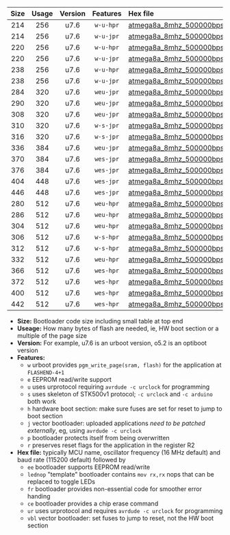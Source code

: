 |Size|Usage|Version|Features|Hex file|
|:-:|:-:|:-:|:-:|:--|
|214|256|u7.6|`w-u-hpr`|[atmega8a_8mhz_500000bps_ur.hex](https://raw.githubusercontent.com/stefanrueger/urboot/main/atmega8a_8mhz_500000bps_ur.hex)|
|214|256|u7.6|`w-u-jpr`|[atmega8a_8mhz_500000bps_ur_vbl.hex](https://raw.githubusercontent.com/stefanrueger/urboot/main/atmega8a_8mhz_500000bps_ur_vbl.hex)|
|220|256|u7.6|`w-u-hpr`|[atmega8a_8mhz_500000bps_lednop_ur.hex](https://raw.githubusercontent.com/stefanrueger/urboot/main/atmega8a_8mhz_500000bps_lednop_ur.hex)|
|220|256|u7.6|`w-u-jpr`|[atmega8a_8mhz_500000bps_lednop_ur_vbl.hex](https://raw.githubusercontent.com/stefanrueger/urboot/main/atmega8a_8mhz_500000bps_lednop_ur_vbl.hex)|
|238|256|u7.6|`w-u-hpr`|[atmega8a_8mhz_500000bps_lednop_fr_ur.hex](https://raw.githubusercontent.com/stefanrueger/urboot/main/atmega8a_8mhz_500000bps_lednop_fr_ur.hex)|
|238|256|u7.6|`w-u-jpr`|[atmega8a_8mhz_500000bps_lednop_fr_ur_vbl.hex](https://raw.githubusercontent.com/stefanrueger/urboot/main/atmega8a_8mhz_500000bps_lednop_fr_ur_vbl.hex)|
|284|320|u7.6|`weu-jpr`|[atmega8a_8mhz_500000bps_ee_ur_vbl.hex](https://raw.githubusercontent.com/stefanrueger/urboot/main/atmega8a_8mhz_500000bps_ee_ur_vbl.hex)|
|290|320|u7.6|`weu-jpr`|[atmega8a_8mhz_500000bps_ee_lednop_ur_vbl.hex](https://raw.githubusercontent.com/stefanrueger/urboot/main/atmega8a_8mhz_500000bps_ee_lednop_ur_vbl.hex)|
|308|320|u7.6|`weu-jpr`|[atmega8a_8mhz_500000bps_ee_lednop_fr_ur_vbl.hex](https://raw.githubusercontent.com/stefanrueger/urboot/main/atmega8a_8mhz_500000bps_ee_lednop_fr_ur_vbl.hex)|
|310|320|u7.6|`w-s-jpr`|[atmega8a_8mhz_500000bps_vbl.hex](https://raw.githubusercontent.com/stefanrueger/urboot/main/atmega8a_8mhz_500000bps_vbl.hex)|
|316|320|u7.6|`w-s-jpr`|[atmega8a_8mhz_500000bps_lednop_vbl.hex](https://raw.githubusercontent.com/stefanrueger/urboot/main/atmega8a_8mhz_500000bps_lednop_vbl.hex)|
|336|384|u7.6|`weu-jpr`|[atmega8a_8mhz_500000bps_ee_lednop_fr_ce_ur_vbl.hex](https://raw.githubusercontent.com/stefanrueger/urboot/main/atmega8a_8mhz_500000bps_ee_lednop_fr_ce_ur_vbl.hex)|
|370|384|u7.6|`wes-jpr`|[atmega8a_8mhz_500000bps_ee_vbl.hex](https://raw.githubusercontent.com/stefanrueger/urboot/main/atmega8a_8mhz_500000bps_ee_vbl.hex)|
|376|384|u7.6|`wes-jpr`|[atmega8a_8mhz_500000bps_ee_lednop_vbl.hex](https://raw.githubusercontent.com/stefanrueger/urboot/main/atmega8a_8mhz_500000bps_ee_lednop_vbl.hex)|
|404|448|u7.6|`wes-jpr`|[atmega8a_8mhz_500000bps_ee_lednop_fr_vbl.hex](https://raw.githubusercontent.com/stefanrueger/urboot/main/atmega8a_8mhz_500000bps_ee_lednop_fr_vbl.hex)|
|446|448|u7.6|`wes-jpr`|[atmega8a_8mhz_500000bps_ee_lednop_fr_ce_vbl.hex](https://raw.githubusercontent.com/stefanrueger/urboot/main/atmega8a_8mhz_500000bps_ee_lednop_fr_ce_vbl.hex)|
|280|512|u7.6|`weu-hpr`|[atmega8a_8mhz_500000bps_ee_ur.hex](https://raw.githubusercontent.com/stefanrueger/urboot/main/atmega8a_8mhz_500000bps_ee_ur.hex)|
|286|512|u7.6|`weu-hpr`|[atmega8a_8mhz_500000bps_ee_lednop_ur.hex](https://raw.githubusercontent.com/stefanrueger/urboot/main/atmega8a_8mhz_500000bps_ee_lednop_ur.hex)|
|304|512|u7.6|`weu-hpr`|[atmega8a_8mhz_500000bps_ee_lednop_fr_ur.hex](https://raw.githubusercontent.com/stefanrueger/urboot/main/atmega8a_8mhz_500000bps_ee_lednop_fr_ur.hex)|
|306|512|u7.6|`w-s-hpr`|[atmega8a_8mhz_500000bps.hex](https://raw.githubusercontent.com/stefanrueger/urboot/main/atmega8a_8mhz_500000bps.hex)|
|312|512|u7.6|`w-s-hpr`|[atmega8a_8mhz_500000bps_lednop.hex](https://raw.githubusercontent.com/stefanrueger/urboot/main/atmega8a_8mhz_500000bps_lednop.hex)|
|332|512|u7.6|`weu-hpr`|[atmega8a_8mhz_500000bps_ee_lednop_fr_ce_ur.hex](https://raw.githubusercontent.com/stefanrueger/urboot/main/atmega8a_8mhz_500000bps_ee_lednop_fr_ce_ur.hex)|
|366|512|u7.6|`wes-hpr`|[atmega8a_8mhz_500000bps_ee.hex](https://raw.githubusercontent.com/stefanrueger/urboot/main/atmega8a_8mhz_500000bps_ee.hex)|
|372|512|u7.6|`wes-hpr`|[atmega8a_8mhz_500000bps_ee_lednop.hex](https://raw.githubusercontent.com/stefanrueger/urboot/main/atmega8a_8mhz_500000bps_ee_lednop.hex)|
|400|512|u7.6|`wes-hpr`|[atmega8a_8mhz_500000bps_ee_lednop_fr.hex](https://raw.githubusercontent.com/stefanrueger/urboot/main/atmega8a_8mhz_500000bps_ee_lednop_fr.hex)|
|442|512|u7.6|`wes-hpr`|[atmega8a_8mhz_500000bps_ee_lednop_fr_ce.hex](https://raw.githubusercontent.com/stefanrueger/urboot/main/atmega8a_8mhz_500000bps_ee_lednop_fr_ce.hex)|

- **Size:** Bootloader code size including small table at top end
- **Useage:** How many bytes of flash are needed, ie, HW boot section or a multiple of the page size
- **Version:** For example, u7.6 is an urboot version, o5.2 is an optiboot version
- **Features:**
  + `w` urboot provides `pgm_write_page(sram, flash)` for the application at `FLASHEND-4+1`
  + `e` EEPROM read/write support
  + `u` uses urprotocol requiring `avrdude -c urclock` for programming
  + `s` uses skeleton of STK500v1 protocol; `-c urclock` and `-c arduino` both work
  + `h` hardware boot section: make sure fuses are set for reset to jump to boot section
  + `j` vector bootloader: uploaded applications *need to be patched externally*, eg, using `avrdude -c urclock`
  + `p` bootloader protects itself from being overwritten
  + `r` preserves reset flags for the application in the register R2
- **Hex file:** typically MCU name, oscillator frequency (16 MHz default) and baud rate (115200 default) followed by
  + `ee` bootloader supports EEPROM read/write
  + `lednop` "template" bootloader contains `mov rx,rx` nops that can be replaced to toggle LEDs
  + `fr` bootloader provides non-essential code for smoother error handing
  + `ce` bootloader provides a chip erase command
  + `ur` uses urprotocol and requires `avrdude -c urclock` for programming
  + `vbl` vector bootloader: set fuses to jump to reset, not the HW boot section
